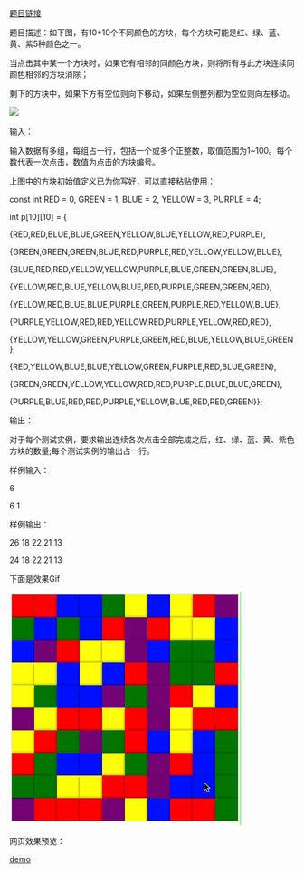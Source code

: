 [题目链接](https://www.nowcoder.com/questionTerminal/b307d9a11e734b399198fd082b357e19?orderByHotValue=1&mutiTagIds=571&page=1&onlyReference=false)

题目描述：如下图，有10*10个不同颜色的方块，每个方块可能是红、绿、蓝、黄、紫5种颜色之一。

当点击其中某一个方块时，如果它有相邻的同颜色方块，则将所有与此方块连续同颜色相邻的方块消除；

剩下的方块中，如果下方有空位则向下移动，如果左侧整列都为空位则向左移动。

![](https://github.com/meinyouinme/TapBlox/blob/master/box.png)

输入：

输入数据有多组，每组占一行，包括一个或多个正整数，取值范围为1~100。每个数代表一次点击，数值为点击的方块编号。

上图中的方块初始值定义已为你写好，可以直接粘贴使用：

const int RED = 0, GREEN = 1, BLUE = 2, YELLOW = 3, PURPLE = 4;

int p[10][10] = {

{RED,RED,BLUE,BLUE,GREEN,YELLOW,BLUE,YELLOW,RED,PURPLE},

{GREEN,GREEN,GREEN,BLUE,RED,PURPLE,RED,YELLOW,YELLOW,BLUE},

{BLUE,RED,RED,YELLOW,YELLOW,PURPLE,BLUE,GREEN,GREEN,BLUE},

{YELLOW,RED,BLUE,YELLOW,BLUE,RED,PURPLE,GREEN,GREEN,RED},

{YELLOW,RED,BLUE,BLUE,PURPLE,GREEN,PURPLE,RED,YELLOW,BLUE},

{PURPLE,YELLOW,RED,RED,YELLOW,RED,PURPLE,YELLOW,RED,RED},

{YELLOW,YELLOW,GREEN,PURPLE,GREEN,RED,BLUE,YELLOW,BLUE,GREEN},

{RED,YELLOW,BLUE,BLUE,YELLOW,GREEN,PURPLE,RED,BLUE,GREEN},

{GREEN,GREEN,YELLOW,YELLOW,RED,RED,PURPLE,BLUE,BLUE,GREEN},

{PURPLE,BLUE,RED,RED,PURPLE,YELLOW,BLUE,RED,RED,GREEN}};

输出：

对于每个测试实例，要求输出连续各次点击全部完成之后，红、绿、蓝、黄、紫色方块的数量;每个测试实例的输出占一行。

样例输入：

6

6 1

样例输出：

26 18 22 21 13

24 18 22 21 13

下面是效果Gif

![](https://github.com/meinyouinme/CodeChallenge/blob/master/topics/4/4.gif?raw=true)

网页效果预览：

[demo](4.html)

